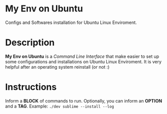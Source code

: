 # My Env on Ubuntu
Configs and Softwares installation for Ubuntu Linux Enviroment.

# Description
**My Env on Ubuntu** is a _Command Line Interface_ that make easier to set up some configurations and installations on Ubuntu Linux Enviroment. 
It is very helpful after an operating system reinstall (or not :)

# Instructions
Inform a **BLOCK** of commands to run.
Optionally, you can inform an **OPTION** and a **TAG**.
Example:
```./dev sublime --install --log```
